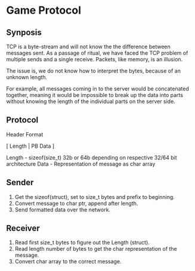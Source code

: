 # Game Protocol

## Synposis

TCP is a byte-stream and will not know the the difference between messages sent. 
As a passage of ritual, we have faced the TCP problem of multiple sends and a single receive. Packets, like memory, is an illusion. 

The issue is, we do not know how to interpret the bytes, because of an unknown length.

For example, all messages coming in to the server would be concatenated together,
meaning it would be impossible to break up the data
into parts without knowing the length of the individual parts on the server side. 

## Protocol

Header Format

[ Length | PB Data ]

Length - sizeof(size_t) 32b or 64b depending on respective 32/64 bit architecture
Data - Representation of message as char array

## Sender 

1. Get the sizeof(struct), set to size_t bytes and prefix to beginning.
2. Convert message to char ptr, append after length.
3. Send formatted data over the network.

## Receiver

1. Read first size_t bytes to figure out the Length (struct).
2. Read length number of bytes to get the char representation of the message.
3. Convert char array to the correct message.

